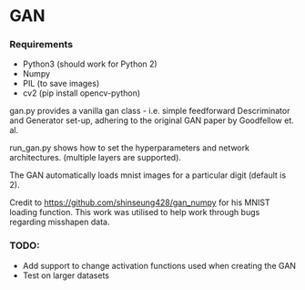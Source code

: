 # GAN 
### Requirements
* Python3 (should work for Python 2)
* Numpy 
* PIL (to save images)
* cv2 (pip install opencv-python)

gan.py provides a vanilla gan class - i.e. simple feedforward Descriminator and Generator set-up, adhering to the original GAN paper by Goodfellow et. al.

run_gan.py shows how to set the hyperparameters and network architectures. (multiple layers are supported).

The GAN automatically loads mnist images for a particular digit (default is 2). 

Credit to https://github.com/shinseung428/gan_numpy for his MNIST loading function. This work was utilised to help work through bugs regarding misshapen data.

### TODO: 
* Add support to change activation functions used when creating the GAN
* Test on larger datasets
